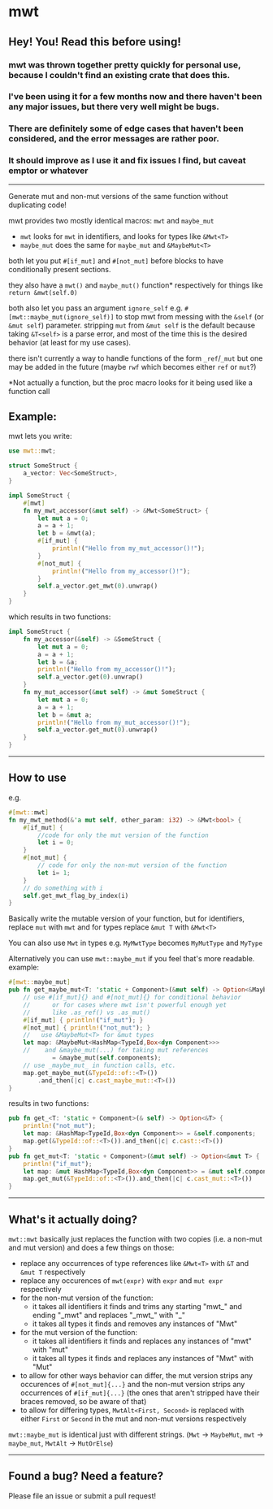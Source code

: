 # mwt

## Hey! You! Read this before using!

### mwt was thrown together pretty quickly for personal use, because I couldn't find an existing crate that does this.
### I've been using it for a few months now and there haven't been any major issues, but there very well might be bugs.
### There are definitely some of edge cases that haven't been considered, and the error messages are rather poor.
### It should improve as I use it and fix issues I find, but caveat emptor or whatever

---

Generate mut and non-mut versions of the same function without duplicating code!

mwt provides two mostly identical macros: `mwt` and `maybe_mut`
 - `mwt` looks for `mwt` in identifiers, and looks for types like `&Mwt<T>`
 - `maybe_mut` does the same for `maybe_mut` and `&MaybeMut<T>`

 both let you put `#[if_mut]` and `#[not_mut]` before blocks to have conditionally present sections.

 they also have a `mwt()` and `maybe_mut()` function* respectively for things like `return &mwt(self.0)`

 both also let you pass an argument `ignore_self` e.g. `#[mwt::maybe_mut(ignore_self)]` to stop mwt from messing with the `&self` (or `&mut self`) parameter. stripping `mut` from `&mut self` is the default because taking `&T<self>` is a parse error, and most of the time this is the desired behavior (at least for my use cases).

 there isn't currently a way to handle functions of the form `_ref`/`_mut` but one may be added in the future (maybe `rwf` which becomes either `ref` or `mut`?)


 *Not actually a function, but the proc macro looks for it being used like a function call

## Example:

mwt lets you write:

```Rust
use mwt::mwt;

struct SomeStruct {
    a_vector: Vec<SomeStruct>,
}

impl SomeStruct {
    #[mwt]
    fn my_mwt_accessor(&mut self) -> &Mwt<SomeStruct> {
        let mut a = 0;
        a = a + 1;
        let b = &mwt(a);
        #[if_mut] {
            println!("Hello from my_mut_accessor()!");
        }
        #[not_mut] {
            println!("Hello from my_accessor()!");
        }
        self.a_vector.get_mwt(0).unwrap()
    }
}
```

which results in two functions:

```Rust
impl SomeStruct {
    fn my_accessor(&self) -> &SomeStruct {
        let mut a = 0;
        a = a + 1;
        let b = &a;
        println!("Hello from my_accessor()!");
        self.a_vector.get(0).unwrap()
    }
    fn my_mut_accessor(&mut self) -> &mut SomeStruct {
        let mut a = 0;
        a = a + 1;
        let b = &mut a;
        println!("Hello from my_mut_accessor()!");
        self.a_vector.get_mut(0).unwrap()
    }
}
```
---
## How to use

e.g.

```Rust
#[mwt::mwt]
fn my_mwt_method(&'a mut self, other_param: i32) -> &Mwt<bool> {
    #[if_mut] {
        //code for only the mut version of the function
        let i = 0;
    }
    #[not_mut] {
        // code for only the non-mut version of the function
        let i= 1;
    }
    // do something with i
    self.get_mwt_flag_by_index(i)
}
```

Basically write the mutable version of your function, but for identifiers, replace `mut` with `mwt` and for types replace `&mut T` with `&Mwt<T>`

You can also use `Mwt` in types e.g. `MyMwtType` becomes `MyMutType` and `MyType`

Alternatively you can use `mwt::maybe_mut` if you feel that's more readable. example:

```Rust
#[mwt::maybe_mut]
pub fn get_maybe_mut<T: 'static + Component>(&mut self) -> Option<&MaybeMut<T>> {
    // use #[if_mut]{} and #[not_mut]{} for conditional behavior
    //      or for cases where mwt isn't powerful enough yet
    //      like .as_ref() vs .as_mut()
    #[if_mut] { println!("if_mut"); }
    #[not_mut] { println!("not_mut"); }
    //   use &MaybeMut<T> for &mut types
    let map: &MaybeMut<HashMap<TypeId,Box<dyn Component>>>
    //    and &maybe_mut(...) for taking mut references
            = &maybe_mut(self.components);
    // use _maybe_mut_ in function calls, etc.
    map.get_maybe_mut(&TypeId::of::<T>())
        .and_then(|c| c.cast_maybe_mut::<T>())
}
```
results in two functions:
```Rust
pub fn get_<T: 'static + Component>(& self) -> Option<&T> {
    println!("not_mut"); 
    let map: &HashMap<TypeId,Box<dyn Component>> = &self.components;
    map.get(&TypeId::of::<T>()).and_then(|c| c.cast::<T>())
}
pub fn get_mut<T: 'static + Component>(&mut self) -> Option<&mut T> {
    println!("if_mut");
    let map: &mut HashMap<TypeId,Box<dyn Component>> = &mut self.components;
    map.get_mut(&TypeId::of::<T>()).and_then(|c| c.cast_mut::<T>())
}
```

---
## What's it actually doing?

`mwt::mwt` basically just replaces the function with two copies (i.e. a non-mut and mut version) and does a few things on those:

 - replace any occurrences of type references like `&Mwt<T>` with `&T` and `&mut T` respectively
 - replace any occurences of `mwt(expr)` with `expr` and `mut expr` respectively
 - for the non-mut version of the function:
    - it takes all identifiers it finds and trims any starting "mwt\_" and ending "\_mwt" and replaces "\_mwt\_" with "\_"
    - it takes all types it finds and removes any instances of "Mwt"
 - for the mut version of the function:
    - it takes all identifiers it finds and replaces any instances of "mwt" with "mut"
    - it takes all types it finds and replaces any instances of "Mwt" with "Mut"
 - to allow for other ways behavior can differ, the mut version strips any occurences of `#[not_mut]{...}` and the non-mut version strips any occurrences of `#[if_mut]{...}` (the ones that aren't stripped have their braces removed, so be aware of that)
 - to allow for differing types, `MwtAlt<First, Second>` is replaced with either `First` or `Second` in the mut and non-mut versions respectively

 `mwt::maybe_mut` is identical just with different strings.
 (`Mwt` -> `MaybeMut`, `mwt` -> `maybe_mut`, `MwtAlt` -> `MutOrElse`)


---
## Found a bug? Need a feature?

Please file an issue or submit a pull request!

